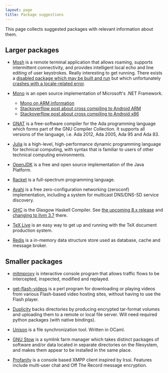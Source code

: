 ```yaml
---
layout: page
title: Package suggestions
---
```


This page collects suggested packages with relevant information about them.

Larger packages
---------------

- [Mosh](https://mosh.mit.edu/) is a remote terminal application that allows roaming, supports intermittent connectivity, and provides intelligent local echo and line editing of user keystrokes. Really interesting to get running. There exists a [disabled package which may be built and run](https://github.com/termux/termux-packages/blob/master/disabled-packages/mosh/build.sh) but which unfortunately [crashes with a locale-related error](https://github.com/termux/termux-packages/blob/master/disabled-packages/mosh/BROKEN.txt).

- [Mono](http://www.mono-project.com/) is an open source implementation of Microsoft's .NET Framework.
    - [Mono on ARM information](http://www.mono-project.com/docs/about-mono/supported-platforms/arm/)
    - [Stackoverflow post about cross compiling to Android ARM](http://stackoverflow.com/questions/17941856/compile-mono-for-android-arm7)
    - [Stackoverflow post about cross compiling to Android x86](http://stackoverflow.com/questions/27438837/how-to-cross-compile-mono-for-x86-android)


- [GNAT](https://www.gnu.org/software/gnat/) is a free-software compiler for the Ada programming language which forms part of the GNU Compiler Collection. It supports all versions of the language, i.e. Ada 2012, Ada 2005, Ada 95 and Ada 83.

- [Julia](http://julialang.org/) is a high-level, high-performance dynamic programming language for technical computing, with syntax that is familiar to users of other technical computing environments.

- [OpenJDK](http://openjdk.java.net/) is a free and open source implementation of the Java Platform.

- [Racket](http://racket-lang.org/) is a full-spectrum programming language.

- [Avahi](http://www.avahi.org/) is a free zero-configuration networking (zeroconf) implementation, including a system for multicast DNS/DNS-SD service discovery.

- [GHC](https://www.haskell.org/ghc/) is the Glasgow Haskell Compiler. See [the upcoming 8.x release](https://ghc.haskell.org/trac/ghc/wiki/Status/GHC-8.0.1) and [changing to llvm 3.7](https://ghc.haskell.org/trac/ghc/ticket/10953) there.

- [TeX Live](http://tug.org/texlive/) is an easy way to get up and running with the TeX document production system.

- [Redis](http://redis.io/) is a in-memory data structure store used as database, cache and message broker.

Smaller packages
----------------

- [mitmproxy](https://mitmproxy.org/) is interactive console program that allows traffic flows to be intercepted, inspected, modified and replayed.

- [get-flash-videos](https://github.com/monsieurvideo/get-flash-videos) is a perl program for downloading or playing videos from various Flash-based video hosting sites, without having to use the Flash player.

- [Duplicity](http://duplicity.nongnu.org/) backs directories by producing encrypted tar-format volumes and uploading them to a remote or local file server. Will need required python packages (with native bindings).

- [Unison](https://www.cis.upenn.edu/~bcpierce/unison/) is a file synchronization tool. Written in OCaml.

- [GNU Stow](https://www.gnu.org/software/stow/) is a symlink farm manager which takes distinct packages of software and/or data located in separate directories on the filesystem, and makes them appear to be installed in the same place.

- [Profanity](http://profanity.im/) is a console based XMPP client inspired by Irssi. Features include multi-user chat and Off The Record message encryption. 

